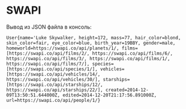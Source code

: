 # SWAPI

Вывод из JSON файла в консоль:

`User{name='Luke Skywalker, height=172, mass=77, hair_color=blond, skin_color=fair, eye_color=blue, birth_year=19BBY, gender=male, homeworld=https://swapi.co/api/planets/1/, films=[https://swapi.co/api/films/2/, https://swapi.co/api/films/6/, https://swapi.co/api/films/3/, https://swapi.co/api/films/1/, https://swapi.co/api/films/7/], species=[https://swapi.co/api/species/1/], vehicles=[https://swapi.co/api/vehicles/14/, https://swapi.co/api/vehicles/30/], starships=[https://swapi.co/api/starships/12/, https://swapi.co/api/starships/22/], created=2014-12-09T13:50:51.644000Z, edited=2014-12-20T21:17:56.891000Z, url=https://swapi.co/api/people/1/}`
